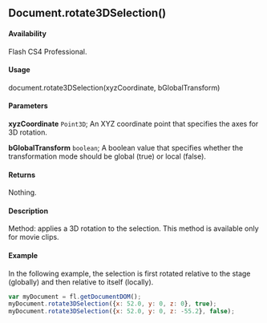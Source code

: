 ## Document.rotate3DSelection()

#### Availability

Flash CS4 Professional.

#### Usage

document.rotate3DSelection(xyzCoordinate, bGlobalTransform)

#### Parameters

**xyzCoordinate** `Point3D`; An XYZ coordinate point that specifies the axes for 3D rotation.

**bGlobalTransform** `boolean`; A boolean value that specifies whether the transformation mode should be global (true) or local (false).

#### Returns

Nothing.

#### Description

Method: applies a 3D rotation to the selection. This method is available only for movie clips.

#### Example

In the following example, the selection is first rotated relative to the stage (globally) and then relative to itself (locally).

```javascript
var myDocument = fl.getDocumentDOM();
myDocument.rotate3DSelection({x: 52.0, y: 0, z: 0}, true); 
myDocument.rotate3DSelection({x: 52.0, y: 0, z: -55.2}, false);
```
